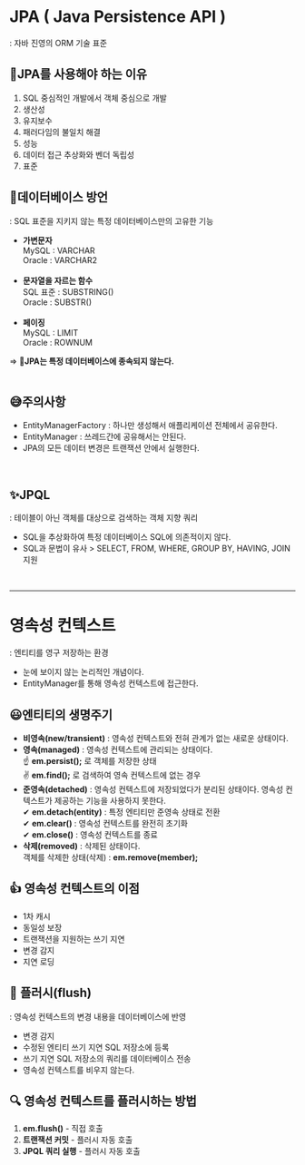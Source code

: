 # JPA ( Java Persistence API )
: 자바 진영의 ORM 기술 표준

## 🤔JPA를 사용해야 하는 이유
1. SQL 중심적인 개발에서 객체 중심으로 개발
2. 생산성
3. 유지보수
4. 패러다임의 불일치 해결
5. 성능
6. 데이터 접근 추상화와 벤더 독립성
7. 표준

## 🤗데이터베이스 방언 
: SQL 표준을 지키지 않는 특정 데이터베이스만의 고유한 기능
- **가변문자**<br>
  MySQL : VARCHAR<br>
  Oracle : VARCHAR2<br><br>
- **문자열을 자르는 함수**<br>
  SQL 표준 : SUBSTRING()<br>
  Oracle : SUBSTR()<br><br>
- **페이징**<br>
  MySQL : LIMIT<br>
  Oracle : ROWNUM

=> 💎**JPA는 특정 데이터베이스에 종속되지 않는다.**
<br><br>

## 😅주의사항
- EntityManagerFactory : 하나만 생성해서 애플리케이션 전체에서 공유한다.
- EntityManager : 쓰레드간에 공유해서는 안된다.
- JPA의 모든 데이터 변경은 트랜잭션 안에서 실행한다.
<br>

## ✨JPQL
: 테이블이 아닌 객체를 대상으로 검색하는 객체 지향 쿼리
- SQL을 추상화하여 특정 데이터베이스 SQL에 의존적이지 않다.
- SQL과 문법이 유사 > SELECT, FROM, WHERE, GROUP BY, HAVING, JOIN 지원

<br><hr>

# 영속성 컨텍스트
: 엔티티를 영구 저장하는 환경
- 눈에 보이지 않는 논리적인 개념이다.
- EntityManager를 통해 영속성 컨텍스트에 접근한다.

## 😃엔티티의 생명주기
- **비영속(new/transient)**
     : 영속성 컨텍스트와 전혀 관계가 없는 새로운 상태이다.
- **영속(managed)**
     : 영속성 컨텍스트에 관리되는 상태이다.<br>
     ☝ **em.persist();** 로 객체를 저장한 상태 <br>
     ✌ **em.find();** 로 검색하여 영속 컨텍스트에 없는 경우
- **준영속(detached)**
  : 영속성 컨텍스트에 저장되었다가 분리된 상태이다.
    영속성 컨텍스트가 제공하는 기능을 사용하지 못한다.<br>
      ✔ **em.detach(entity)** : 특정 엔티티만 준영속 상태로 전환<br>
      ✔ **em.clear()** : 영속성 컨텍스트를 완전히 초기화<br>
      ✔ **em.close()** : 영속성 컨텍스트를 종료<br>
- **삭제(removed)**
     : 삭제된 상태이다.<br>
     객체를 삭제한 상태(삭제) : **em.remove(member);**


## 👍 영속성 컨텍스트의 이점
  - 1차 캐시
  - 동일성 보장
  - 트랜잭션을 지원하는 쓰기 지연
  - 변경 감지
  - 지연 로딩

## 🤗 플러시(flush)
  : 영속성 컨텍스트의 변경 내용을 데이터베이스에 반영
  - 변경 감지
  - 수정된 엔티티 쓰기 지연 SQL 저장소에 등록
  - 쓰기 지연 SQL 저장소의 쿼리를 데이터베이스 전송
  - 영속성 컨텍스트를 비우지 않는다.

## 🔍 영속성 컨텍스트를 플러시하는 방법
1. **em.flush()** - 직접 호출
2. **트랜잭션 커밋** - 플러시 자동 호출
3. **JPQL 쿼리 실행** - 플러시 자동 호출

